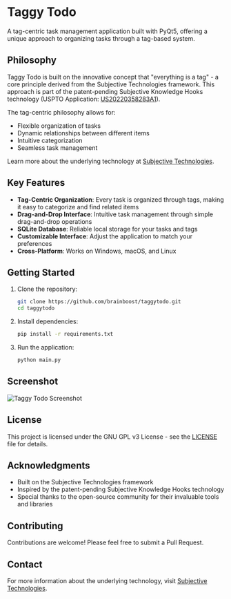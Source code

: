 # Taggy Todo

A tag-centric task management application built with PyQt5, offering a unique approach to organizing tasks through a tag-based system.

## Philosophy

Taggy Todo is built on the innovative concept that "everything is a tag" - a core principle derived from the Subjective Technologies framework. This approach is part of the patent-pending Subjective Knowledge Hooks technology (USPTO Application: [US20220358283A1](https://patents.google.com/patent/US20220358283A1/en)).

The tag-centric philosophy allows for:
- Flexible organization of tasks
- Dynamic relationships between different items
- Intuitive categorization
- Seamless task management

Learn more about the underlying technology at [Subjective Technologies](https://subjectivetechnologies.com).

## Key Features

- **Tag-Centric Organization**: Every task is organized through tags, making it easy to categorize and find related items
- **Drag-and-Drop Interface**: Intuitive task management through simple drag-and-drop operations
- **SQLite Database**: Reliable local storage for your tasks and tags
- **Customizable Interface**: Adjust the application to match your preferences
- **Cross-Platform**: Works on Windows, macOS, and Linux

## Getting Started

1. Clone the repository:
   ```bash
   git clone https://github.com/brainboost/taggytodo.git
   cd taggytodo
   ```

2. Install dependencies:
   ```bash
   pip install -r requirements.txt
   ```

3. Run the application:
   ```bash
   python main.py
   ```

## Screenshot

![Taggy Todo Screenshot](screenshots/taggy_todo_screenshot.png)

## License

This project is licensed under the GNU GPL v3 License - see the [LICENSE](LICENSE) file for details.

## Acknowledgments

- Built on the Subjective Technologies framework
- Inspired by the patent-pending Subjective Knowledge Hooks technology
- Special thanks to the open-source community for their invaluable tools and libraries

## Contributing

Contributions are welcome! Please feel free to submit a Pull Request.

## Contact

For more information about the underlying technology, visit [Subjective Technologies](https://subjectivetechnologies.com). 